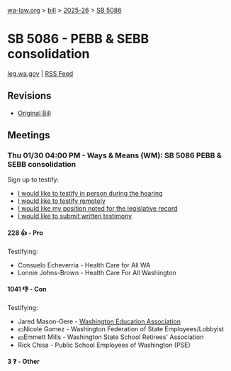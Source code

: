 [wa-law.org](/) > [bill](/bill/) > [2025-26](/bill/2025-26/) > [SB 5086](/bill/2025-26/sb/5086/)

# SB 5086 - PEBB & SEBB consolidation
[leg.wa.gov](https://app.leg.wa.gov/billsummary?BillNumber=5086&Year=2025&Initiative=false) | [RSS Feed](./rss.xml)

## Revisions
* [Original Bill](1/)

## Meetings
### Thu 01/30 04:00 PM - Ways & Means (WM): SB 5086 PEBB & SEBB consolidation
Sign up to testify:
* [I would like to testify in person during the hearing](https://app.leg.wa.gov/csi/Testifier/Add?chamber=House&mId=32548&aId=162247&caId=25048&tId=1)
* [I would like to testify remotely](https://app.leg.wa.gov/csi/Testifier/Add?chamber=House&mId=32548&aId=162247&caId=25048&tId=2)
* [I would like my position noted for the legislative record](https://app.leg.wa.gov/csi/Testifier/Add?chamber=House&mId=32548&aId=162247&caId=25048&tId=3)
* [I would like to submit written testimony](https://app.leg.wa.gov/csi/Testifier/Add?chamber=House&mId=32548&aId=162247&caId=25048&tId=4)

#### 228 👍 - Pro
Testifying:
* Consuelo Echeverria - Health Care for All WA
* Lonnie Johns-Brown - Health Care For All Washington

#### 1041 👎 - Con
Testifying:
* Jared Mason-Gere - [Washington Education Association](/org/washington_education_association/)
* 💵Nicole Gomez - Washington Federation of State Employees/Lobbyist
* 💵Emmett Mills - Washington State School Retirees' Association
* Rick Chisa - Public School Employees of Washington (PSE)

#### 3 ❓ - Other
